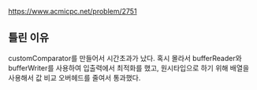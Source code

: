 https://www.acmicpc.net/problem/2751

## 틀린 이유

customComparator를 만들어서 시간초과가 났다.
혹시 몰라서 bufferReader와 bufferWriter를 사용하여 입출력에서 최적화를 했고, 원시타입으로 하기 위해 배열을 사용해서 값 비교 오버헤드를 줄여서 통과했다.